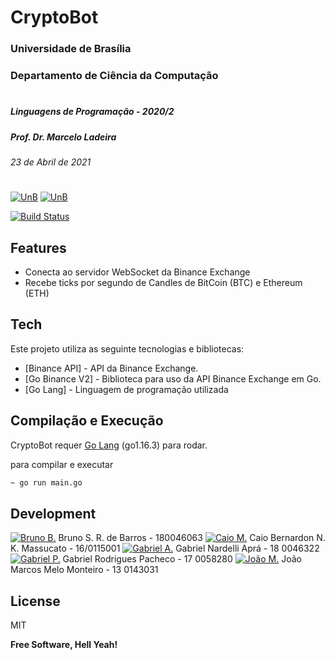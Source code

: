 # CryptoBot
### Universidade de Brasília
### Departamento de Ciência da Computação
#
##### Linguagens de Programação - 2020/2
##### Prof. Dr. Marcelo Ladeira 
###### 23 de Abril de 2021
#
[![UnB](https://i.imgur.com/aDOberc.png)](https://www.unb.br)               [![UnB](https://i.imgur.com/oq9AKbz.png)](https://cic.unb.br/)

[![Build Status](https://travis-ci.com/Jaxiii/LP_2020-2_Go.svg?branch=main)](https://travis-ci.com/jaxiii/LP_2020-2_Go)

## Features

- Conecta ao servidor WebSocket da Binance Exchange
- Recebe ticks por segundo de Candles de BitCoin (BTC) e Ethereum (ETH)

## Tech

Este projeto utiliza as seguinte tecnologias e bibliotecas:

- [Binance API] - API da Binance Exchange.
- [Go Binance V2] - Biblioteca para uso da API Binance Exchange em Go.
- [Go Lang] - Linguagem de programação utilizada

## Compilação e Execução

CryptoBot requer [Go Lang](https://golang.org) (go1.16.3) para rodar.

para compilar e executar

```sh
~ go run main.go
```

## Development

 [![Bruno B.](https://i.imgur.com/88vcXCx.png)](https://github.com/Jaxiii) Bruno S. R. de Barros - 180046063
 [![Caio M.]()](https://github.com/Jaxiii) Caio Bernardon N. K. Massucato - 16/0115001
[![Gabriel A.]()](https://github.com/Jaxiii) Gabriel Nardelli Aprá - 18 0046322
[![Gabriel P.]()](https://github.com/Jaxiii) Gabriel Rodrigues Pacheco - 17 0058280
[![João M.]()](https://github.com/Jaxiii) João Marcos Melo Monteiro - 13 0143031

## License

MIT

**Free Software, Hell Yeah!**





